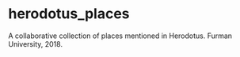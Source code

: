 # herodotus_places
A collaborative collection of places mentioned in Herodotus. Furman University, 2018.
